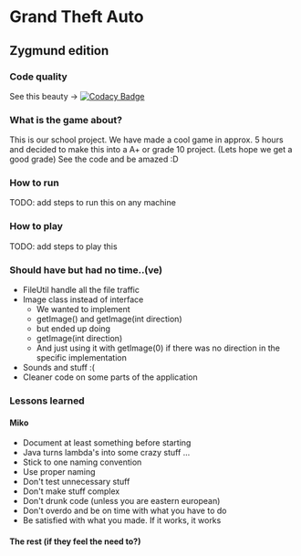 # Grand Theft Auto
## Zygmund edition

### Code quality
See this beauty -> [![Codacy Badge](https://api.codacy.com/project/badge/Grade/5f5aa30ac9cd460f9be0ede89ce138a3)](https://www.codacy.com/app/mikolajwichrowski/swingding?utm_source=github.com&amp;utm_medium=referral&amp;utm_content=mikolajwichrowski/swingding&amp;utm_campaign=Badge_Grade)

### What is the game about?
This is our school project. We have made a cool game in approx. 5 hours and decided to make this into a A+ or grade 10 project. (Lets hope we get a good grade)
See the code and be amazed :D

### How to run
TODO: add steps to run this on any machine

### How to play
TODO: add steps to play this

### Should have but had no time..(ve)
- FileUtil handle all the file traffic
- Image class instead of interface
   - We wanted to implement
   - getImage() and getImage(int direction)
   - but ended up doing
   - getImage(int direction)
   - And just using it with getImage(0) if there was no direction in the specific implementation
- Sounds and stuff :(
- Cleaner code on some parts of the application

### Lessons learned
#### Miko
- Document at least something before starting
- Java turns lambda's into some crazy stuff ...
- Stick to one naming convention
- Use proper naming
- Don't test unnecessary stuff
- Don't make stuff complex
- Don't drunk code (unless you are eastern european)
- Don't overdo and be on time with what you have to do
- Be satisfied with what you made. If it works, it works

#### The rest (if they feel the need to?)
